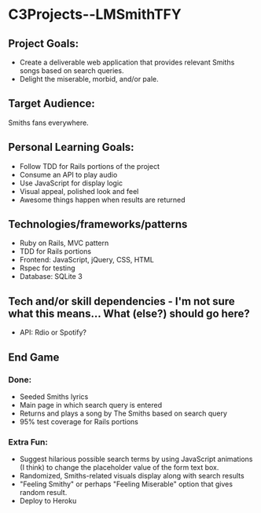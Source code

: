 # C3Projects--LMSmithTFY

## Project Goals:
* Create a deliverable web application that provides relevant Smiths songs based on search queries.
* Delight the miserable, morbid, and/or pale.

## Target Audience:
Smiths fans everywhere.

## Personal Learning Goals:
* Follow TDD for Rails portions of the project
* Consume an API to play audio
* Use JavaScript for display logic
* Visual appeal, polished look and feel
* Awesome things happen when results are returned

## Technologies/frameworks/patterns
* Ruby on Rails, MVC pattern
* TDD for Rails portions
* Frontend: JavaScript, jQuery, CSS, HTML
* Rspec for testing
* Database: SQLite 3

## Tech and/or skill dependencies - I'm not sure what this means... What (else?) should go here?
* API: Rdio or Spotify?

## End Game
### Done:
* Seeded Smiths lyrics
* Main page in which search query is entered
* Returns and plays a song by The Smiths based on search query
* 95% test coverage for Rails portions

### Extra Fun:
* Suggest hilarious possible search terms by using JavaScript animations (I think) to change the placeholder value of the form text box.
* Randomized, Smiths-related visuals display along with search results
* "Feeling Smithy" or perhaps "Feeling Miserable" option that gives random result.
* Deploy to Heroku
